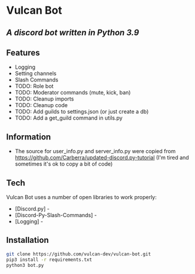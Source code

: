 # Vulcan Bot
## _A discord bot written in Python 3.9_

## Features

- Logging
- Setting channels
- Slash Commands
- TODO: Role bot
- TODO: Moderator commands (mute, kick, ban)
- TODO: Cleanup imports
- TODO: Cleanup code
- TODO: Add guilds to settings.json (or just create a db)
- TODO: Add a get_guild command in utils.py

## Information
- The source for user_info.py and server_info.py were copied from https://github.com/Carberra/updated-discord.py-tutorial (I'm tired and sometimes it's ok to copy a bit of code)

## Tech

Vulcan Bot uses a number of open libraries to work properly:

- [Discord.py] - 
- [Discord-Py-Slash-Commands] - 
- [Logging] - 

## Installation

```sh
git clone https://github.com/vulcan-dev/vulcan-bot.git
pip3 install -r requirements.txt
python3 bot.py
```